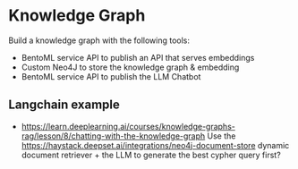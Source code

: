 # Knowledge Graph

Build a knowledge graph with the following tools:
- BentoML service API to publish an API that serves embeddings
- Custom Neo4J to store the knowledge graph & embedding
- BentoML service API to publish the LLM Chatbot

## Langchain example
- https://learn.deeplearning.ai/courses/knowledge-graphs-rag/lesson/8/chatting-with-the-knowledge-graph
Use the https://haystack.deepset.ai/integrations/neo4j-document-store dynamic document retriever + the LLM to
generate the best cypher query first?
